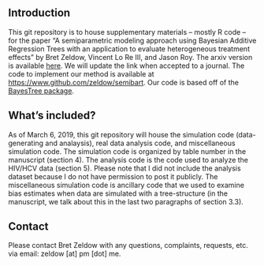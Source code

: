 Introduction
------------

This git repository is to house supplementary materials – mostly R code
– for the paper “A semiparametric modeling approach using Bayesian
Additive Regression Trees with an application to evaluate heterogeneous
treatment effects” by Bret Zeldow, Vincent Lo Re III, and Jason Roy. The
arxiv version is available [here](https://arxiv.org/abs/1806.04200). We
will update the link when accepted to a journal. The code to implement
our method is available at
<a href="https://www.github.com/zeldow/semibart" class="uri">https://www.github.com/zeldow/semibart</a>.
Our code is based off of the [BayesTree
package](https://cran.r-project.org/web/packages/BayesTree/index.html).

What’s included?
----------------

As of March 6, 2019, this git repository will house the simulation code
(data-generating and analaysis), real data analysis code, and
miscellaneous simulation code. The simulation code is organized by table
number in the manuscript (section 4). The analysis code is the code used
to analyze the HIV/HCV data (section 5). Please note that I did not
include the analysis dataset because I do not have permission to post it
publicly. The miscellaneous simulation code is ancillary code that we
used to examine bias estimates when data are simulated with a
tree-structure (in the manuscript, we talk about this in the last two
paragraphs of section 3.3).

Contact
-------

Please contact Bret Zeldow with any questions, complaints, requests,
etc. via email: zeldow \[at\] pm \[dot\] me.
